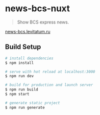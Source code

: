 # news-bcs-nuxt

> Show BCS express news.

[news-bcs.levitatum.ru](http://news-bcs.levitatum.ru/)

## Build Setup

``` bash
# install dependencies
$ npm install

# serve with hot reload at localhost:3000
$ npm run dev

# build for production and launch server
$ npm run build
$ npm start

# generate static project
$ npm run generate
```
